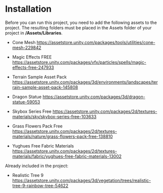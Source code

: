 # Installation

Before you can run this project, you need to add the following assets to the project.
The resulting folders must be placed in the Assets folder of your project in **/Assets/Libraries**.

- Cone Mesh
https://assetstore.unity.com/packages/tools/utilities/cone-mesh-229842

- Magic Effects FREE
https://assetstore.unity.com/packages/vfx/particles/spells/magic-effects-free-247933

- Terrain Sample Asset Pack
https://assetstore.unity.com/packages/3d/environments/landscapes/terrain-sample-asset-pack-145808

- Dragon Statue
https://assetstore.unity.com/packages/3d/dragon-statue-59053

- Skybox Series Free
https://assetstore.unity.com/packages/2d/textures-materials/sky/skybox-series-free-103633

- Grass Flowers Pack Free
https://assetstore.unity.com/packages/2d/textures-materials/nature/grass-flowers-pack-free-138810

- Yughues Free Fabric Materials
https://assetstore.unity.com/packages/2d/textures-materials/fabric/yughues-free-fabric-materials-13002

Already included in the project:

- Realistic Tree 9
https://assetstore.unity.com/packages/3d/vegetation/trees/realistic-tree-9-rainbow-tree-54622